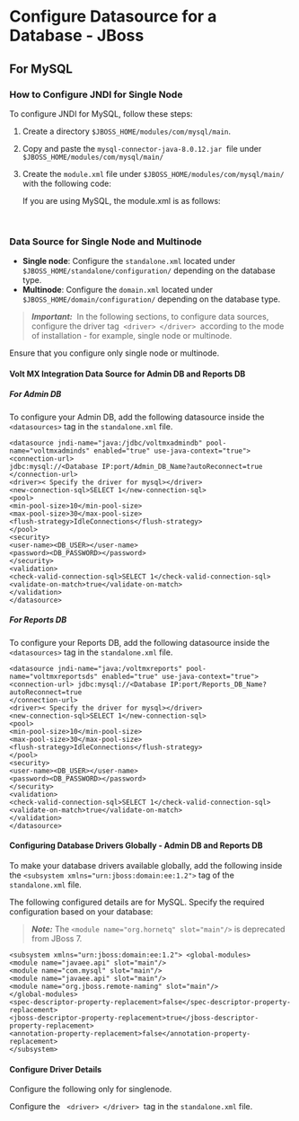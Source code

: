                             

Configure Datasource for a Database - JBoss
===========================================

For MySQL
---------

### How to Configure JNDI for Single Node

To configure JNDI for MySQL, follow these steps:

1.  Create a directory `$JBOSS_HOME/modules/com/mysql/main`.
2.  Copy and paste the `mysql-connector-java-8.0.12.jar`  file under `$JBOSS_HOME/modules/com/mysql/main/`
3.  Create the `module.xml` file under `$JBOSS_HOME/modules/com/mysql/main/` with the following code:
    
    If you are using MySQL, the module.xml is as follows:
    
    <module xmlns="urn:jboss:module:1.1" name="com.mysql">  
     <properties>  
     <property name="jboss.api" value="unsupported"/>      </properties>  
    <resources>  
    <resource-root path="<specify your MySQL Connector jar path>"/>  
    </resources>  
    <dependencies>  
    <module name="javax.api"/>  
    <module name="javax.transaction.api"/>  
    <module name="javax.servlet.api" optional="true"/> </dependencies>  
    </module>
    

### Data Source for Single Node and Multinode

*   **Single node**: Configure the `standalone.xml` located under `$JBOSS_HOME/standalone/configuration/` depending on the database type.
*   **Multinode**: Configure the `domain.xml` located under `$JBOSS_HOME/domain/configuration/` depending on the database type.

> **_Important:_**  In the following sections, to configure data sources, configure the driver tag  `<driver> </driver>`  according to the mode of installation - for example, single node or multinode.  
  
Ensure that you configure only single node or multinode.

#### Volt MX Integration Data Source for Admin DB and Reports DB

##### For Admin DB

To configure your Admin DB, add the following datasource inside the `<datasources>` tag in the `standalone.xml` file.

```
<datasource jndi-name="java:/jdbc/voltmxadmindb" pool-name="voltmxadminds" enabled="true" use-java-context="true">
<connection-url>
jdbc:mysql://<Database IP:port/Admin_DB_Name?autoReconnect=true
</connection-url>
<driver>< Specify the driver for mysql></driver>
<new-connection-sql>SELECT 1</new-connection-sql>
<pool>
<min-pool-size>10</min-pool-size>
<max-pool-size>30</max-pool-size>
<flush-strategy>IdleConnections</flush-strategy>
</pool>
<security>
<user-name><DB_USER></user-name>
<password><DB_PASSWORD></password>
</security>
<validation>
<check-valid-connection-sql>SELECT 1</check-valid-connection-sql>
<validate-on-match>true</validate-on-match>
</validation>
</datasource>  

```

##### For Reports DB

To configure your Reports DB, add the following datasource inside the `<datasources>` tag in the `standalone.xml` file.

```
<datasource jndi-name="java:/voltmxreports" pool-name="voltmxreportsds" enabled="true" use-java-context="true">
<connection-url> jdbc:mysql://<Database IP:port/Reports_DB_Name?autoReconnect=true
</connection-url>
<driver>< Specify the driver for mysql></driver>
<new-connection-sql>SELECT 1</new-connection-sql>
<pool>
<min-pool-size>10</min-pool-size>
<max-pool-size>30</max-pool-size>
<flush-strategy>IdleConnections</flush-strategy>
</pool>
<security>
<user-name><DB_USER></user-name>
<password><DB_PASSWORD></password>
</security>
<validation>
<check-valid-connection-sql>SELECT 1</check-valid-connection-sql>
<validate-on-match>true</validate-on-match>
</validation>
</datasource>

```

#### Configuring Database Drivers Globally - Admin DB and Reports DB

To make your database drivers available globally, add the following inside the `<subsystem xmlns="urn:jboss:domain:ee:1.2">` tag of the `standalone.xml` file.

The following configured details are for MySQL. Specify the required configuration based on your database:

> **_Note:_** The `<module name="org.hornetq" slot="main"/>` is deprecated from JBoss 7.

```
<subsystem xmlns="urn:jboss:domain:ee:1.2"> <global-modules>
<module name="javaee.api" slot="main"/>
<module name="com.mysql" slot="main"/>
<module name="javaee.api" slot="main"/>
<module name="org.jboss.remote-naming" slot="main"/>
</global-modules>
<spec-descriptor-property-replacement>false</spec-descriptor-property-replacement>
<jboss-descriptor-property-replacement>true</jboss-descriptor-property-replacement>
<annotation-property-replacement>false</annotation-property-replacement>
</subsystem>
```

#### Configure Driver Details

Configure the following only for singlenode.

Configure the   `<driver> </driver>`  tag in the `standalone.xml` file.

<!--The following configured details are for MySQL-->  
<drivers>  
<driver name="MySql" module="com.mysql"/>  
</drivers>
